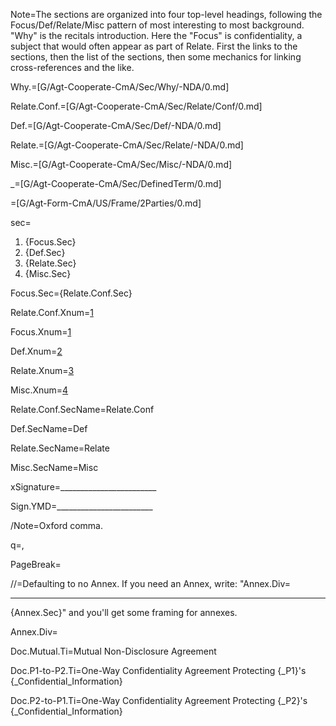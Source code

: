 Note=The sections are organized into four top-level headings, following the Focus/Def/Relate/Misc pattern of most interesting to most background.  "Why" is the recitals introduction.  Here the "Focus" is confidentiality, a subject that would often appear as part of Relate.  First the links to the sections, then the list of the sections, then some mechanics for linking cross-references and the like.

Why.=[G/Agt-Cooperate-CmA/Sec/Why/-NDA/0.md]

Relate.Conf.=[G/Agt-Cooperate-CmA/Sec/Relate/Conf/0.md]

Def.=[G/Agt-Cooperate-CmA/Sec/Def/-NDA/0.md]

Relate.=[G/Agt-Cooperate-CmA/Sec/Relate/-NDA/0.md]

Misc.=[G/Agt-Cooperate-CmA/Sec/Misc/-NDA/0.md]

_=[G/Agt-Cooperate-CmA/Sec/DefinedTerm/0.md]

=[G/Agt-Form-CmA/US/Frame/2Parties/0.md]

sec=<ol><li>{Focus.Sec}<li>{Def.Sec}<li>{Relate.Sec}<li>{Misc.Sec}</ol>

Focus.Sec={Relate.Conf.Sec}

Relate.Conf.Xnum=<a href="#Relate.Conf.Sec" class="xref">1</a>

Focus.Xnum=<a href="#Focus.Sec" class="xref">1</a>

Def.Xnum=<a href="#Def.Sec" class="xref">2</a>

Relate.Xnum=<a href="#Relate.Sec" class="xref">3</a>

Misc.Xnum=<a href="#Misc.Sec" class="xref">4</a>

Relate.Conf.SecName=Relate.Conf

Def.SecName=Def

Relate.SecName=Relate

Misc.SecName=Misc

xSignature=________________________

Sign.YMD=________________________

/Note=Oxford comma.

q=,

PageBreak=</i>

//=Defaulting to no Annex.  If you need an Annex, write: "Annex.Div=<hr>{Annex.Sec}" and you'll get some framing for annexes.

Annex.Div=</i>

Doc.Mutual.Ti=Mutual Non-Disclosure Agreement

Doc.P1-to-P2.Ti=One-Way Confidentiality Agreement Protecting {_P1}'s {_Confidential_Information}

Doc.P2-to-P1.Ti=One-Way Confidentiality Agreement Protecting {_P2}'s {_Confidential_Information}